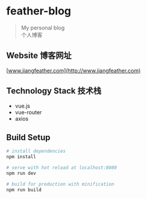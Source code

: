 # feather-blog

> My personal blog  
个人博客

## Website 博客网址
[www.jiangfeather.com](http://www.jiangfeather.com)
 
## Technology Stack 技术栈
 - vue.js
 - vue-router
 - axios
## Build Setup

``` bash
# install dependencies
npm install

# serve with hot reload at localhost:8080
npm run dev

# build for production with minification
npm run build
```
